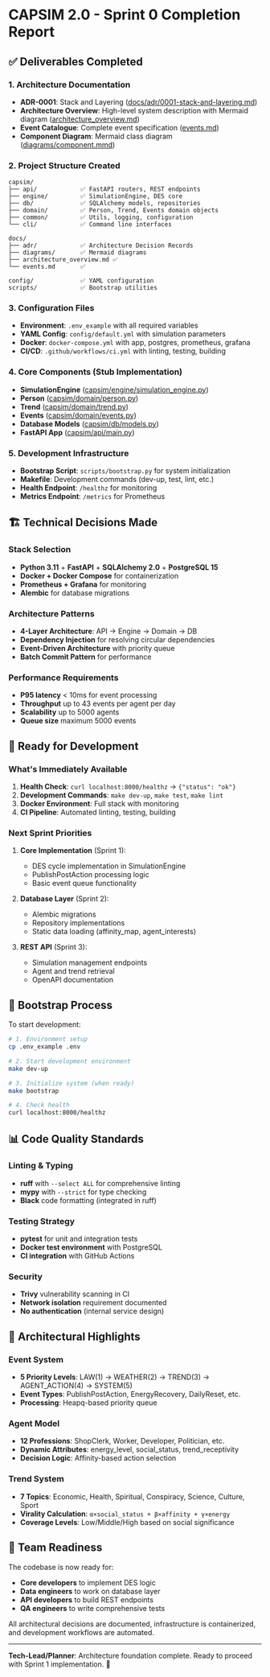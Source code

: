 # CAPSIM 2.0 - Sprint 0 Completion Report

## ✅ Deliverables Completed

### 1. Architecture Documentation
- **ADR-0001**: Stack and Layering ([docs/adr/0001-stack-and-layering.md](adr/0001-stack-and-layering.md))
- **Architecture Overview**: High-level system description with Mermaid diagram ([architecture_overview.md](architecture_overview.md))
- **Event Catalogue**: Complete event specification ([events.md](events.md))
- **Component Diagram**: Mermaid class diagram ([diagrams/component.mmd](diagrams/component.mmd))

### 2. Project Structure Created
```
capsim/
├── api/            ✅ FastAPI routers, REST endpoints
├── engine/         ✅ SimulationEngine, DES core
├── db/             ✅ SQLAlchemy models, repositories
├── domain/         ✅ Person, Trend, Events domain objects
├── common/         ✅ Utils, logging, configuration
└── cli/            ✅ Command line interfaces

docs/
├── adr/            ✅ Architecture Decision Records
├── diagrams/       ✅ Mermaid diagrams
├── architecture_overview.md ✅
└── events.md       ✅

config/             ✅ YAML configuration
scripts/            ✅ Bootstrap utilities
```

### 3. Configuration Files
- **Environment**: `.env_example` with all required variables
- **YAML Config**: `config/default.yml` with simulation parameters
- **Docker**: `docker-compose.yml` with app, postgres, prometheus, grafana
- **CI/CD**: `.github/workflows/ci.yml` with linting, testing, building

### 4. Core Components (Stub Implementation)
- **SimulationEngine** ([capsim/engine/simulation_engine.py](../capsim/engine/simulation_engine.py))
- **Person** ([capsim/domain/person.py](../capsim/domain/person.py))
- **Trend** ([capsim/domain/trend.py](../capsim/domain/trend.py))
- **Events** ([capsim/domain/events.py](../capsim/domain/events.py))
- **Database Models** ([capsim/db/models.py](../capsim/db/models.py))
- **FastAPI App** ([capsim/api/main.py](../capsim/api/main.py))

### 5. Development Infrastructure
- **Bootstrap Script**: `scripts/bootstrap.py` for system initialization
- **Makefile**: Development commands (dev-up, test, lint, etc.)
- **Health Endpoint**: `/healthz` for monitoring
- **Metrics Endpoint**: `/metrics` for Prometheus

## 🏗️ Technical Decisions Made

### Stack Selection
- **Python 3.11** + **FastAPI** + **SQLAlchemy 2.0** + **PostgreSQL 15**
- **Docker + Docker Compose** for containerization
- **Prometheus + Grafana** for monitoring
- **Alembic** for database migrations

### Architecture Patterns
- **4-Layer Architecture**: API → Engine → Domain → DB
- **Dependency Injection** for resolving circular dependencies
- **Event-Driven Architecture** with priority queue
- **Batch Commit Pattern** for performance

### Performance Requirements
- **P95 latency** < 10ms for event processing
- **Throughput** up to 43 events per agent per day
- **Scalability** up to 5000 agents
- **Queue size** maximum 5000 events

## 🎯 Ready for Development

### What's Immediately Available
1. **Health Check**: `curl localhost:8000/healthz` → `{"status": "ok"}`
2. **Development Commands**: `make dev-up`, `make test`, `make lint`
3. **Docker Environment**: Full stack with monitoring
4. **CI Pipeline**: Automated linting, testing, building

### Next Sprint Priorities
1. **Core Implementation** (Sprint 1):
   - DES cycle implementation in SimulationEngine
   - PublishPostAction processing logic
   - Basic event queue functionality

2. **Database Layer** (Sprint 2):
   - Alembic migrations
   - Repository implementations
   - Static data loading (affinity_map, agent_interests)

3. **REST API** (Sprint 3):
   - Simulation management endpoints
   - Agent and trend retrieval
   - OpenAPI documentation

## 🔄 Bootstrap Process

To start development:

```bash
# 1. Environment setup
cp .env_example .env

# 2. Start development environment  
make dev-up

# 3. Initialize system (when ready)
make bootstrap

# 4. Check health
curl localhost:8000/healthz
```

## 📊 Code Quality Standards

### Linting & Typing
- **ruff** with `--select ALL` for comprehensive linting
- **mypy** with `--strict` for type checking
- **Black** code formatting (integrated in ruff)

### Testing Strategy
- **pytest** for unit and integration tests
- **Docker test environment** with PostgreSQL
- **CI integration** with GitHub Actions

### Security
- **Trivy** vulnerability scanning in CI
- **Network isolation** requirement documented
- **No authentication** (internal service design)

## 🌟 Architectural Highlights

### Event System
- **5 Priority Levels**: LAW(1) → WEATHER(2) → TREND(3) → AGENT_ACTION(4) → SYSTEM(5)
- **Event Types**: PublishPostAction, EnergyRecovery, DailyReset, etc.
- **Processing**: Heapq-based priority queue

### Agent Model
- **12 Professions**: ShopClerk, Worker, Developer, Politician, etc.
- **Dynamic Attributes**: energy_level, social_status, trend_receptivity
- **Decision Logic**: Affinity-based action selection

### Trend System
- **7 Topics**: Economic, Health, Spiritual, Conspiracy, Science, Culture, Sport
- **Virality Calculation**: `α×social_status + β×affinity + γ×energy`
- **Coverage Levels**: Low/Middle/High based on social significance

## 🚀 Team Readiness

The codebase is now ready for:
- **Core developers** to implement DES logic
- **Data engineers** to work on database layer
- **API developers** to build REST endpoints  
- **QA engineers** to write comprehensive tests

All architectural decisions are documented, infrastructure is containerized, and development workflows are automated.

---

**Tech-Lead/Planner**: Architecture foundation complete. Ready to proceed with Sprint 1 implementation. 🎯 